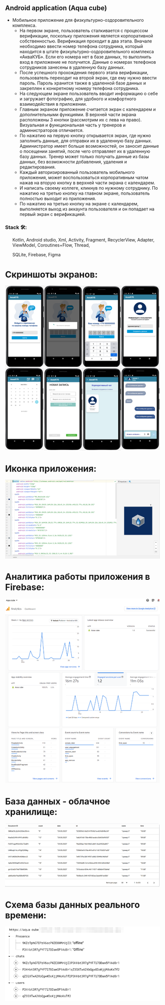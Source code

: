 ## Android application (Aqua cube)
+ Мобильное приложение для физкультурно-оздоровительного комплекса. 
  + На первом экране, пользователь сталкивается с процессом верификации, поскольку приложения является корпоративной собственностью. Верификация проходит в два этапа. Вначале необходимо ввести номер телефона сотрудника, который находится в штате физкультурно-оздоровительного комплекса «АкваКУБ». Если его номера нет в базе данных, то выполнить вход в приложение не получится. Данные о номерах телефонов сотрудников занесены в удаленную базу данных. 
  + После успешного прохождения первого этапа верификации, пользователь переходит на второй экран, где ему нужно ввести пароль. Пароль хранится также в удаленной базе данных и закреплен к конкретному номеру телефона сотрудника.
  + На следующем экране пользователь вводит информацию о себе и загружает фотографию, для удобного и комфортного взаимодействия в приложении.
  + Главным экраном приложение считается экран с календарем и дополнительными функциями. В верхней части экрана расположены 3 кнопки (рассмотрим их с лева на право). Визуальная и функциональная часть у тренеров и администраторов отличается.
  + По нажатию на первую кнопку открывается экран, где нужно заполнить данные, для отправки их в удаленную базу данных. Администратор имеет больше возможностей, он заносит данные о посещении занятий, после чего отправляет их в удаленную базу данных. Тренер может только получать данные из базы данных, без возможности добавления, удаления и редактирования.
  + Каждый авторизированный пользователь мобильного приложения, может воспользоваться корпоративным чатом нажав на вторую кнопку в верхней части экрана с календарем.
  + И написать своему коллеге, кликнув по нужному сотруднику. По нажатию на третью кнопку на главном экране, пользователь полностью выходит из приложения.
  + По нажатию на третью кнопку на экране с календарем, выполняется выход из аккаунта пользователя и он попадает на первый экран с верификацией.

    
### Stack 🛠:
<ul> Kotlin, Android studio, Xml, Activity, Fragment, RecyclerView, Adapter, ViewModel, Coroutines+Flow, Thread, </ul>
<ul> SQLite, Firebase, Figma </ul>
 
   
# Скриншоты экранов:
![](https://github.com/AnastasiaBlinova/ProjectKotlin/blob/main/AquaCube/Рисунок1.png)
![](https://github.com/AnastasiaBlinova/ProjectKotlin/blob/main/AquaCube/Рисунок2.png)


# Иконка приложения:
![]( https://github.com/AnastasiaBlinova/ProjectKotlin/blob/main/AquaCube/иконка.png)


# Аналитика работы приложения в Firebase:
![](https://github.com/AnastasiaBlinova/ProjectKotlin/blob/main/AquaCube/Аналитика%20работы%20приложения.png)
 

# База данных - облачное хранилище: 
![](https://github.com/AnastasiaBlinova/ProjectKotlin/blob/main/AquaCube/Бд%20облачное%20хранилище.png)


# Схема базы данных реального времени: 
![](https://github.com/AnastasiaBlinova/ProjectKotlin/blob/main/AquaCube/Схема%20бд.png)


<!--
<ul>
    <div align="center">
<a href="https://github.com/AnastasiaBlinova/ProjectKotlin/blob/main/AquaCube/Рисунок1.png"><img hight="300" width="700" align="center" src="https://github.com/AnastasiaBlinova/ProjectKotlin/blob/main/AquaCube/Рисунок1.png" /></a>
    <div align="center">
    <a href="https://github.com/AnastasiaBlinova/ProjectKotlin/blob/main/AquaCube/Рисунок2.png"><img hight="300" width="700" align="center" src="https://github.com/AnastasiaBlinova/ProjectKotlin/blob/main/AquaCube/Рисунок2.png" />
-->
